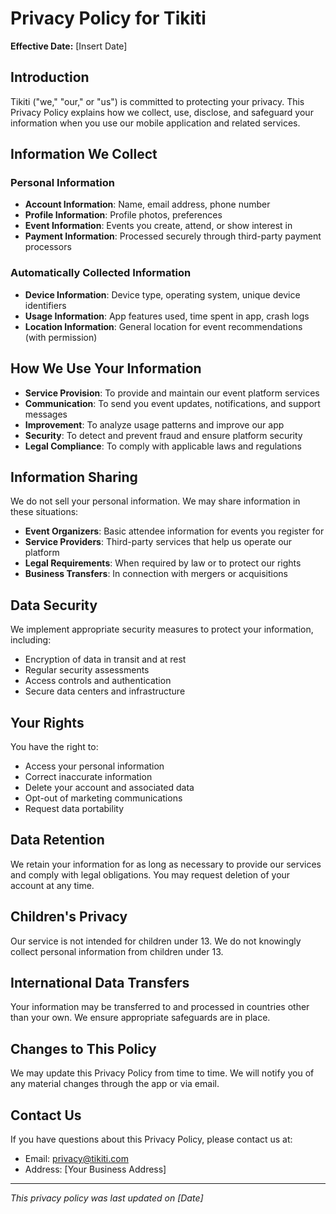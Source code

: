 # Privacy Policy for Tikiti

**Effective Date:** [Insert Date]

## Introduction

Tikiti ("we," "our," or "us") is committed to protecting your privacy. This Privacy Policy explains how we collect, use, disclose, and safeguard your information when you use our mobile application and related services.

## Information We Collect

### Personal Information
- **Account Information**: Name, email address, phone number
- **Profile Information**: Profile photos, preferences
- **Event Information**: Events you create, attend, or show interest in
- **Payment Information**: Processed securely through third-party payment processors

### Automatically Collected Information
- **Device Information**: Device type, operating system, unique device identifiers
- **Usage Information**: App features used, time spent in app, crash logs
- **Location Information**: General location for event recommendations (with permission)

## How We Use Your Information

- **Service Provision**: To provide and maintain our event platform services
- **Communication**: To send you event updates, notifications, and support messages
- **Improvement**: To analyze usage patterns and improve our app
- **Security**: To detect and prevent fraud and ensure platform security
- **Legal Compliance**: To comply with applicable laws and regulations

## Information Sharing

We do not sell your personal information. We may share information in these situations:
- **Event Organizers**: Basic attendee information for events you register for
- **Service Providers**: Third-party services that help us operate our platform
- **Legal Requirements**: When required by law or to protect our rights
- **Business Transfers**: In connection with mergers or acquisitions

## Data Security

We implement appropriate security measures to protect your information, including:
- Encryption of data in transit and at rest
- Regular security assessments
- Access controls and authentication
- Secure data centers and infrastructure

## Your Rights

You have the right to:
- Access your personal information
- Correct inaccurate information
- Delete your account and associated data
- Opt-out of marketing communications
- Request data portability

## Data Retention

We retain your information for as long as necessary to provide our services and comply with legal obligations. You may request deletion of your account at any time.

## Children's Privacy

Our service is not intended for children under 13. We do not knowingly collect personal information from children under 13.

## International Data Transfers

Your information may be transferred to and processed in countries other than your own. We ensure appropriate safeguards are in place.

## Changes to This Policy

We may update this Privacy Policy from time to time. We will notify you of any material changes through the app or via email.

## Contact Us

If you have questions about this Privacy Policy, please contact us at:
- Email: privacy@tikiti.com
- Address: [Your Business Address]

---

*This privacy policy was last updated on [Date]*
